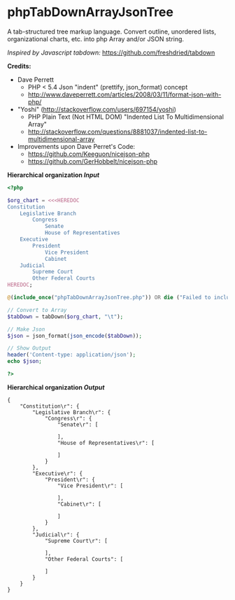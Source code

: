 phpTabDownArrayJsonTree
=======================

A tab-structured tree markup language. Convert outline, unordered lists, organizational charts, etc. into php Array and/or JSON string.

*Inspired by Javascript tabdown:*
https://github.com/freshdried/tabdown

**Credits:**
  * Dave Perrett
    * PHP &lt; 5.4 Json "indent" (prettify, json_format) concept
    * http://www.daveperrett.com/articles/2008/03/11/format-json-with-php/
  * "Yoshi" (http://stackoverflow.com/users/697154/yoshi)
    * PHP Plain Text (Not HTML DOM) "Indented List To Multidimensional Array"
    * http://stackoverflow.com/questions/8881037/indented-list-to-multidimensional-array
  * Improvements upon Dave Perret's Code:
    * https://github.com/Keeguon/nicejson-php
    * https://github.com/GerHobbelt/nicejson-php


**Hierarchical organization _Input_**
```PHP
<?php

$org_chart = <<<HEREDOC
Constitution
	Legislative Branch
		Congress
			Senate
			House of Representatives
	Executive
		President
			Vice President
			Cabinet
	Judicial
		Supreme Court
		Other Federal Courts
HEREDOC;

@(include_once("phpTabDownArrayJsonTree.php")) OR die ("Failed to include phpTabDownArrayJsonTree.php");

// Convert to Array
$tabDown = tabDown($org_chart, "\t");

// Make Json
$json = json_format(json_encode($tabDown));

// Show Output
header('Content-type: application/json');
echo $json;

?>
```

**Hierarchical organization _Output_**
```
{
	"Constitution\r": {
		"Legislative Branch\r": {
			"Congress\r": {
				"Senate\r": [
					
				],
				"House of Representatives\r": [
					
				]
			}
		},
		"Executive\r": {
			"President\r": {
				"Vice President\r": [
					
				],
				"Cabinet\r": [
					
				]
			}
		},
		"Judicial\r": {
			"Supreme Court\r": [
				
			],
			"Other Federal Courts": [
				
			]
		}
	}
}
```
